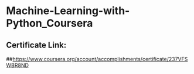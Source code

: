 # Machine-Learning-with-Python_Coursera
## Certificate Link:
##https://www.coursera.org/account/accomplishments/certificate/237VFSWBR8ND
